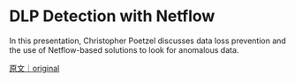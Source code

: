 
# DLP Detection with Netflow

In this presentation, Christopher Poetzel discusses data loss prevention and the use of Netflow-based solutions to look for anomalous data.

[原文｜original](https://insights.sei.cmu.edu/library/dlp-detection-with-netflow/)
        
